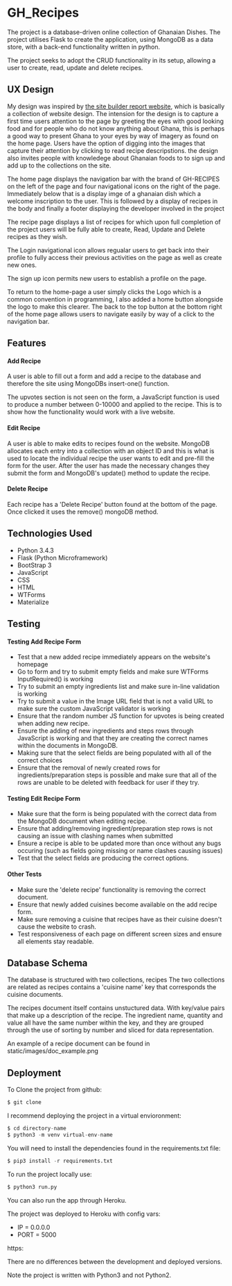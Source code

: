 # GH_Recipes

The project is a database-driven online collection of Ghanaian Dishes. The project utilises Flask to
create the application, using MongoDB as a data store, with a back-end functionality written in python.

The project seeks to adopt the CRUD functionality in its setup, allowing a user to create, read,
update and delete recipes.

## UX Design

My design was inspired by [the site builder report website](https://www.sitebuilderreport.com/inspiration/food-websites), 
which is basically a collection of website design. The intension for the design is to capture a first time users attention to the page 
by greeting the eyes with good looking food and for people who do not know anything about Ghana, this is perhaps a good way to present 
Ghana to your eyes by way of imagery as found on the home page. Users have the option of digging into the images that 
capture their attention by clicking to read recipe descripstions. the design also invites people with knowledege about 
Ghanaian foods to to sign up and add up to the collections on the site. 

The home page displays the navigation bar with the brand of GH-RECIPES on the left of the page
and four navigational icons on the right of the page. Immediately below that is a display imge of 
a ghanaian dish which a welcome inscription to the user. This is followed by a display of recipes in 
the body and finally a footer displaying the developer involved in the project

The recipe page displays a list of recipes for which upon full completion of the project users 
will be fully able to create, Read, Update and Delete recipes as they wish.

The Login navigational icon allows regualar users to get back into their profile 
to fully access their previous activities on the page as well as create new ones.

The sign up icon permits new users to establish a profile on the page.

To return to the home-page a user simply clicks the Logo which is a common convention in programming,
I also added a home button alongside the logo to make this clearer. The back to the top button at 
the bottom right of the home page allows users to navigate easily by way of a click to the navigation bar.

## Features

#### Add Recipe

A user is able to fill out a form and add a recipe to the database and therefore
the site using MongoDBs insert-one() function.

The upvotes section is not seen on the form, a JavaScript function is used to
produce a number between 0-10000 and applied to the recipe. This is to show how
the functionality would work with a live website.

#### Edit Recipe

A user is able to make edits to recipes found on the website. MongoDB allocates
each entry into a collection with an object ID and this is what is used to 
locate the individual recipe the user wants to edit and pre-fill the form
for the user. After the user has made the necessary changes they submit the form
and MongoDB's update() method to update the recipe.

#### Delete Recipe

Each recipe has a 'Delete Recipe' button found at the bottom of the page. Once
clicked it uses the remove() mongoDB method.


## Technologies Used

- Python 3.4.3
- Flask (Python Microframework)
- BootStrap 3
- JavaScript
- CSS
- HTML
- WTForms
- Materialize

## Testing

#### Testing Add Recipe Form

- Test that a new added recipe immediately appears on the website's homepage
- Go to form and try to submit empty fields and make sure WTForms 
InputRequired() is working
- Try to submit an empty ingredients list and make sure in-line validation is
working
- Try to submit a value in the Image URL field that is not a valid URL to make
sure the custom JavaScript validator is working
- Ensure that the random number JS function for upvotes is being created when 
adding new recipe.
- Ensure the adding of new ingredients and steps rows through JavaScript is
working and that they are creating the correct names within the documents 
in MongoDB.
- Making sure that the select fields are being populated with all of the 
correct choices
- Ensure that the removal of newly created rows for ingredients/preparation
steps is possible and make sure that all of the rows are unable to be deleted
with feedback for user if they try.

#### Testing Edit Recipe Form

- Make sure that the form is being populated with the correct data from the
MongoDB document when editing recipe.
- Ensure that adding/removing ingredient/preparation step rows is not causing
an issue with clashing names when submitted
- Ensure a recipe is able to be updated more than once without any bugs
occuring (such as fields going missing or name clashes causing issues)
- Test that the select fields are producing the correct options.

#### Other Tests

- Make sure the 'delete recipe' functionality is removing the correct document.
- Ensure that newly added cuisines become available on the add recipe form.
- Make sure removing a cuisine that recipes have as their cuisine doesn't cause
the website to crash.
- Test responsiveness of each page on different screen sizes and ensure all
elements stay readable.

## Database Schema

The database is structured with two collections, recipes  The two
collections are related as recipes contains a 'cuisine name' key that
corresponds the cuisine documents.

The recipes document itself contains unstuctured data. With key/value pairs
that make up a description of the recipe. The ingredient name, quantity and
value all have the same number within the key, and they are grouped through the
use of sorting by number and sliced for data representation.

An example of a recipe document can be found in static/images/doc_example.png


## Deployment

To Clone the project from github:

```python
$ git clone 
```

I recommend deploying the project in a virtual envioronment:

```python
$ cd directory-name
$ python3 -m venv virtual-env-name
```

You will need to install the dependencies found in the requirements.txt file:

```python
$ pip3 install -r requirements.txt 
```

To run the project locally use:

```python
$ python3 run.py
```

You can also run the app through Heroku.

The project was deployed to Heroku with config vars:

- IP = 0.0.0.0
- PORT = 5000

https:

There are no differences between the development and deployed versions.

Note the project is written with Python3 and not Python2.
